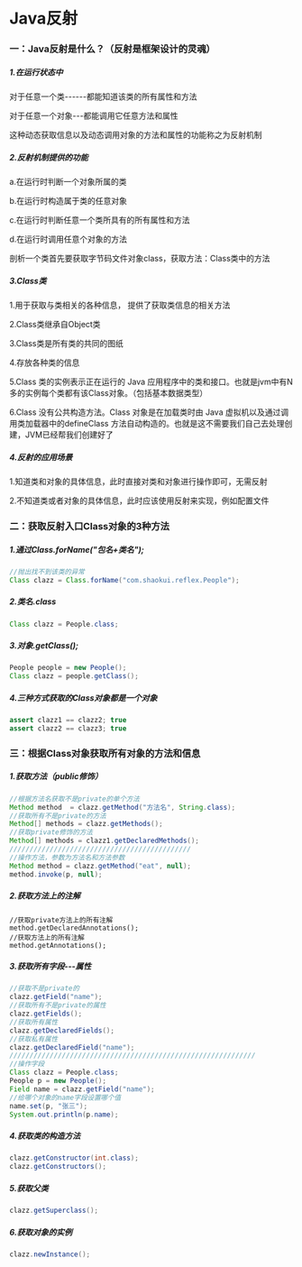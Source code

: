 

# Java反射

### 一：Java反射是什么？（反射是框架设计的灵魂）

##### 1.在运行状态中

对于任意一个类------都能知道该类的所有属性和方法

对于任意一个对象---都能调用它任意方法和属性

这种动态获取信息以及动态调用对象的方法和属性的功能称之为反射机制

##### 2.反射机制提供的功能

a.在运行时判断一个对象所属的类

b.在运行时构造属于类的任意对象

c.在运行时判断任意一个类所具有的所有属性和方法

d.在运行时调用任意个对象的方法

​       剖析一个类首先要获取字节码文件对象class，获取方法：Class类中的方法

##### 3.Class类

1.用于获取与类相关的各种信息， 提供了获取类信息的相关方法

2.Class类继承自Object类

3.Class类是所有类的共同的图纸

4.存放各种类的信息

5.Class 类的实例表示正在运行的 Java 应用程序中的类和接口。也就是jvm中有N多的实例每个类都有该Class对象。（包括基本数据类型）

6.Class 没有公共构造方法。Class 对象是在加载类时由 Java 虚拟机以及通过调用类加载器中的defineClass 方法自动构造的。也就是这不需要我们自己去处理创建，JVM已经帮我们创建好了

##### 4.反射的应用场景

1.知道类和对象的具体信息，此时直接对类和对象进行操作即可，无需反射

2.不知道类或者对象的具体信息，此时应该使用反射来实现，例如配置文件

### 二：获取反射入口Class对象的3种方法

##### 1.通过Class.forName("包名+类名");

```java
//抛出找不到该类的异常
Class clazz = Class.forName("com.shaokui.reflex.People");
```

##### 2.类名.class

```java
Class clazz = People.class;
```

##### 3.对象.getClass();

```java
People people = new People();
Class clazz = people.getClass();
```

##### 4.三种方式获取的Class对象都是一个对象

```java
assert clazz1 == clazz2; true
assert clazz2 == clazz3; true
```

### 三：根据Class对象获取所有对象的方法和信息

##### 1.获取方法（public修饰）

```java
//根据方法名获取不是private的单个方法
Method method  = clazz.getMethod("方法名", String.class);
//获取所有不是private的方法
Method[] methods = clazz.getMethods();
//获取private修饰的方法
Method[] methods = clazz1.getDeclaredMethods();
/////////////////////////////////////////////
//操作方法，参数为方法名和方法参数
Method method = clazz.getMethod("eat", null);
method.invoke(p, null);

```

##### 2.获取方法上的注解

```
//获取private方法上的所有注解
method.getDeclaredAnnotations();
//获取方法上的所有注解
method.getAnnotations();
```

##### 3.获取所有字段---属性

```java
//获取不是private的
clazz.getField("name");
//获取所有不是private的属性
clazz.getFields();
//获取所有属性
clazz.getDeclaredFields();
//获取私有属性
clazz.getDeclaredField("name");
/////////////////////////////////////////////////////////////
//操作字段
Class clazz = People.class;
People p = new People();
Field name = clazz.getField("name");
//给哪个对象的name字段设置哪个值
name.set(p, "张三");
System.out.println(p.name);
```

##### 4.获取类的构造方法

```java
clazz.getConstructor(int.class);
clazz.getConstructors();
```

##### 5.获取父类

```java
clazz.getSuperclass();
```

##### 6.获取对象的实例

```java
clazz.newInstance();
```